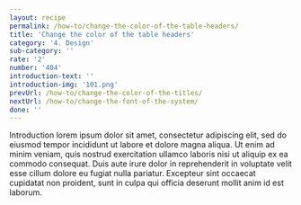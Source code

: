 ```yaml
---
layout: recipe
permalink: /how-to/change-the-color-of-the-table-headers/
title: 'Change the color of the table headers'
category: '4. Design'
sub-category: ''
rate: '2'
number: '404'
introduction-text: ''
introduction-img: '101.png'
prevUrl: /how-to/change-the-color-of-the-titles/
nextUrl: /how-to/change-the-font-of-the-system/
done: ''
---
```


Introduction lorem ipsum dolor sit amet, consectetur adipiscing elit, sed do eiusmod tempor incididunt ut labore et dolore magna aliqua. Ut enim ad minim veniam, quis nostrud exercitation ullamco laboris nisi ut aliquip ex ea commodo consequat. Duis aute irure dolor in reprehenderit in voluptate velit esse cillum dolore eu fugiat nulla pariatur. Excepteur sint occaecat cupidatat non proident, sunt in culpa qui officia deserunt mollit anim id est laborum.

